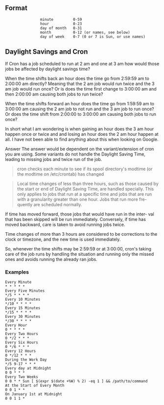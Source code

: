 ## Format

                    minute         0-59
                    hour           0-23
                    day of month   0-31
                    month          0-12 (or names, see below)
                    day of week    0-7 (0 or 7 is Sun, or use names)

## Daylight Savings and Cron
  If Cron has a job scheduled to run at 2 am and one at 3 am how would those jobs be affected by daylight savings time?

  When the time shifts back an hour does the time go from 2:59:59 am to 2:00:00 am directly? Meaning that the 2 am job would run twice and the 3 am job would run once? Or is does the time first change to 3:00:00 am and then 2:00:00 am causing both jobs to run twice?

  When the time shifts forward an hour does the time go from 1:59:59 am to 3:00:00 am causing the 2 am job to not run and the 3 am job to run once? Or does the time shift from 2:00:00 to 3:00:00 am causing both jobs to run once?

  In short what I am wondering is when gaining an hour does the 3 am hour happen once or twice and and losing an hour does the 2 am hour happen at all. I have not been able to find anything about this when looking on Google.
  
  Answer
  The answer would be dependent on the variant/extension of cron you are using. Some variants do not handle the Daylight Saving Time, leading to missing jobs and twice run of the job.
  
  >cron checks each minute to see if its spool directory's modtime (or the modtime on /etc/crontab) has changed
  
  > Local time changes of less than three hours, such as  those  caused  by
   the  start or end of Daylight Saving Time, are handled specially.  This
   only applies to jobs that run at a specific time and jobs that are  run
   with  a    granularity  greater  than  one hour.  Jobs that run more fre-
   quently are scheduled normally.

   If time has moved forward, those jobs that would have run in the inter-
   val that has been skipped will be run immediately.  Conversely, if time
   has moved backward, care is taken to avoid running jobs twice.

   Time changes of more than 3 hours are considered to be  corrections  to
   the clock or timezone, and the new time is used immediately.
   
   So, whenever the time shifts may be 2:59:59 or at 3:00:00, cron's taking care of the job runs by handling the situation and running only the missed ones and avoids running the  already ran jobs.
   
   ### Examples
    Every Minute
    * * * * *
    Every Five Minutes
    */5 * * * *
    Every 10 Minutes
    */10 * * * *
    Every 15 Minutes
    */15 * * * *
    Every 30 Minutes
    */30 * * * *
    Every Hour
    0 * * * *
    Every Two Hours
    0 */2 * * *
    Every Six Hours
    0 */6 * * *
    Every 12 Hours
    0 */12 * * *
    During the Work Day
    */5 9-17 * * *
    Every day at Midnight
    0 0 * * *
    Every Two Weeks
    0 0 * * Sun [ $(expr $(date +%W) % 2) -eq 1 ] && /path/to/command
    At the Start of Every Month
    0 0 1 * *
    On January 1st at Midnight
    0 0 1 1 *
